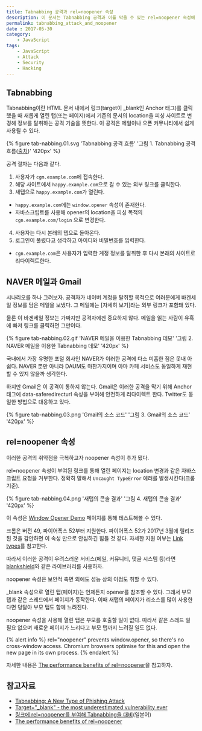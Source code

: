 ```yaml
---
title: Tabnabbing 공격과 rel=noopener 속성
description: 이 문서는 Tabnabbing 공격과 이를 막을 수 있는 rel=noopener 속성에 대해 소개합니다.
permalink: tabnabbing_attack_and_noopener
date : 2017-05-30
category:
    - JavaScript
tags:
    - JavaScript
    - Attack
    - Security
    - Hacking
---
```


## Tabnabbing

Tabnabbing이란 HTML 문서 내에서 링크(target이 _blank인 Anchor 태그)를 클릭 했을 때 새롭게 열린 탭(또는 페이지)에서 기존의 문서의 location을 피싱 사이트로 변경해 정보를 탈취하는 공격 기술을 뜻한다. 이 공격은 메일이나 오픈 커뮤니티에서 쉽게 사용될 수 있다.

{% figure tab-nabbing.01.svg 'Tabnabbing 공격 흐름' '그림 1. Tabnabbing 공격 흐름(<a href="https://blog.jxck.io/entries/2016-06-12/noopener.html">출처</a>)' '420px' %}

공격 절차는 다음과 같다.

 1. 사용자가 `cgm.example.com`에 접속한다.
 2. 해당 사이트에서 `happy.example.com`으로 갈 수 있는 외부 링크를 클릭한다.
 3. 새탭으로 `happy.example.com`가 열린다.
   * `happy.example.com`에는 `window.opener` 속성이 존재한다.
   * 자바스크립트를 사용해 opener의 location을 피싱 목적의 `cgn.example.com/login` 으로 변경한다.
 4. 사용자는 다시 본래의 탭으로 돌아온다.
 5. 로그인이 풀렸다고 생각하고 아이디와 비밀번호를 입력한다.
   * `cgn.example.com`은 사용자가 입력한 계정 정보를 탈취한 후 다시 본래의 사이트로 리다이렉트한다.

## NAVER 메일과 Gmail

시나리오를 하나 그려보자. 공격자가 네이버 계정을 탈취할 목적으로 여러분에게 바겐세일 정보를 담은 메일을 보냈다. 그 메일에는 [자세히 보기]라는 외부 링크가 포함돼 있다.

물론 이 바겐세일 정보는 가짜지만 공격자에겐 중요하지 않다. 메일을 읽는 사람이 유혹에 빠져 링크를 클릭하면 그만이다.

{% figure tab-nabbing.02.gif 'NAVER 메일을 이용한 Tabnabbing 데모' '그림 2. NAVER 메일을 이용한 Tabnabbing 데모' '420px' %}

국내에서 가장 유명한 포털 회사인 NAVER가 이러한 공격에 다소 미흡한 점은 못내 아쉽다. NAVER 뿐만 아니라 DAUM도 마찬가지이며 아마 카페 서비스도 동일하게 재현할 수 있지 않을까 생각한다.

하지만 Gmail은 이 공격이 통하지 않는다. Gmail은 이러한 공격을 막기 위해 Anchor 태그에 data-saferedirecturl 속성을 부여해 안전하게 리다이렉트 한다. Twitter도 동일한 방법으로 대응하고 있다.

{% figure tab-nabbing.03.png 'Gmail의 소스 코드' '그림 3. Gmail의 소스 코드' '420px' %}

## rel=noopener 속성

이러한 공격의 취약점을 극복하고자 noopener 속성이 추가 됐다.

rel=noopener 속성이 부여된 링크를 통해 열린 페이지는 location 변경과 같은 자바스크립트 요청을 거부한다. 정확히 말해서 `Uncaught TypeError` 에러를 발생시킨다(크롬 기준).

{% figure tab-nabbing.04.png '새탭의 콘솔 결과' '그림 4. 새탭의 콘솔 결과' '420px' %}

이 속성은 [Window Opener Demo](https://labs.jxck.io/noopener/) 페이지를 통해 테스트해볼 수 있다.

크롬은 버전 49, 파이어폭스 52부터 지원한다. 파이어폭스 52가 2017년 3월에 릴리즈 된 것을 감안하면 이 속성 만으로 안심하긴 힘들 것 같다. 자세한 지원 여부는 [Link types](https://developer.mozilla.org/en-US/docs/Web/HTML/Link_types)를 참고한다.

따라서 이러한 공격이 우려스러운 서비스(메일, 커뮤니티, 댓글 시스템 등)라면 [blankshield](https://danielstjules.github.io/blankshield/)와 같은 라이브러리를 사용하자.

noopener 속성은 보안적 측면 외에도 성능 상의 이점도 취할 수 있다.

_blank 속성으로 열린 탭(페이지)는 언제든지 opener를 참조할 수 있다. 그래서 부모 탭과 같은 스레드에서 페이지가 동작한다. 이때 새탭의 페이지가 리소스를 많이 사용한다면 덩달아 부모 탭도 함께 느려진다.

noopener 속성을 사용해 열린 탭은 부모를 호출할 일이 없다. 따라서 같은 스레드 일 필요 없으며 새로운 페이지가 느리다고 부모 탭까지 느려질 일도 없다.

{% alert info %}
rel="noopener" prevents window.opener, so there\'s no cross-window access. Chromium browsers optimise for this and open the new page in its own process.
{% endalert %}

자세한 내용은 [The performance benefits of rel=noopener](https://jakearchibald.com/2016/performance-benefits-of-rel-noopener/)을 참고하자.

## 참고자료

 * [Tabnabbing: A New Type of Phishing Attack](http://www.azarask.in/blog/post/a-new-type-of-phishing-attack/)
 * [Target="_blank" - the most underestimated vulnerability ever](https://www.jitbit.com/alexblog/256-targetblank---the-most-underestimated-vulnerability-ever/)
 * [링크에 rel=noopener를 부여해 Tabnabbing을 대비](https://blog.jxck.io/entries/2016-06-12/noopener.html)(일본어)
 * [The performance benefits of rel=noopener](https://jakearchibald.com/2016/performance-benefits-of-rel-noopener/)
